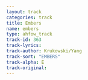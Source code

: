 ```yaml
---
layout: track
categories: track
title: Embers
name: embers
type: ahfow_track
track-id: 363
track-lyrics: 
track-author: Krukowski/Yang
track-sort: "EMBERS"
track-alpha: E
track-original: 
---
```

